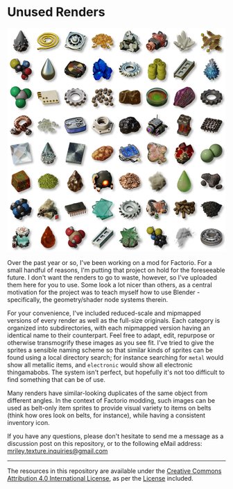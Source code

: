 # Unused Renders

![Sample](samples.png)

Over the past year or so, I've been working on a mod for Factorio. For a small handful of reasons, I'm putting that project on hold for the foreseeable future. I don't want the renders to go to waste, however, so I've uploaded them here for you to use. Some look a lot nicer than others, as a central motivation for the project was to teach myself how to use Blender - specifically, the geometry/shader node systems therein.

For your convenience, I've included reduced-scale and mipmapped versions of every render as well as the full-size originals. Each category is organized into subdirectories, with each mipmapped version having an identical name to their counterpart. Feel free to adapt, edit, repurpose or otherwise transmogrify these images as you see fit. I've tried to give the sprites a sensible naming scheme so that similar kinds of sprites can be found using a local directory search; for instance searching for `metal` would show all metallic items, and `electronic` would show all electronic thingamabobs. The system isn't perfect, but hopefully it's not too difficult to find something that can be of use.

Many renders have similar-looking duplicates of the same object from different angles. In the context of Factorio modding, such images can be used as belt-only item sprites to provide visual variety to items on belts (think how ores look on belts, for instance), while having a consistent inventory icon.

If you have any questions, please don't hesitate to send me a message as a discussion post on this repository, or to the following eMail address: mriley.texture.inquiries@gmail.com

---
The resources in this repository are available under the [Creative Commons Attribution 4.0 International License](https://creativecommons.org/licenses/by/4.0/), as per the [License](LICENSE) included.
